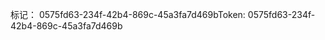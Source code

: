 <span data-ttu-id="a43b0-101">标记： 0575fd63-234f-42b4-869c-45a3fa7d469b</span><span class="sxs-lookup"><span data-stu-id="a43b0-101">Token: 0575fd63-234f-42b4-869c-45a3fa7d469b</span></span>